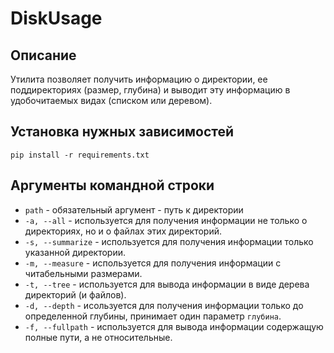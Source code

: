 # DiskUsage

## Описание 

Утилита позволяет получить информацию о директории, ее поддиректориях (размер, глубина) и выводит эту информацию в удобочитаемых видах (списком или деревом). 

## Установка нужных зависимостей

```pip install -r requirements.txt```

## Аргументы командной строки 

- ```path``` - обязательный аргумент - путь к директории
- ```-a, --all``` - используется для получения информации не только о директориях, но и о файлах этих директорий.
- ```-s, --summarize``` - используется для получения информации только указанной директории.
- ```-m, --measure``` - используется для получения информации с читабельными размерами.
- ```-t, --tree``` - используется для вывода информации в виде дерева директорий (и файлов).
- ```-d, --depth``` - исользуется для получения информации только до определенной глубины, принимает один параметр ```глубина```.
- ```-f, --fullpath``` - используется для вывода информации содержащую полные пути, а не относительные.
